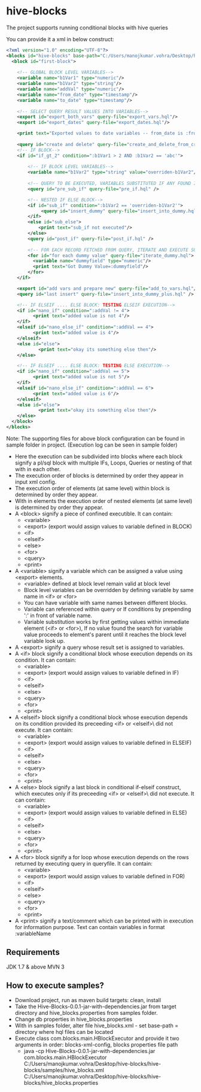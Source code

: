 # hive-blocks
The project supports running conditional blocks with hive queries

You can provide it a xml in below construct:

```xml
<?xml version="1.0" encoding="UTF-8"?>
<blocks id="hive-blocks" base-path="C:/Users/manojkumar.vohra/Desktop/hive-blocks-latest/hive-blocks/samples/">
  <block id="first-block">
    
    <!-- GLOBAL BLOCK LEVEL VARIABLES-->
    <variable name="b1Var1" type="numeric"/>
    <variable name="b1Var2" type="string"/>
    <variable name="addVal" type="numeric"/>
    <variable name="from_date" type="timestamp"/>
    <variable name="to_date" type="timestamp"/>
    
    <!-- SELECT QUERY RESULT VALUES INTO VARIABLES-->
    <export id="export_both_vars" query-file="export_vars.hql"/>
    <export id="export_dates" query-file="export_dates.hql"/>

    <print text="Exported values to date variables -- from_date is :from_date | to_date is :to_date"/>
    
    <query id="create and delete" query-file="create_and_delete_from_created.hql" />
    <!-- IF BLOCK-->
    <if id="if_gt_2" condition=":b1Var1 > 2 AND :b1Var2 == 'abc'">
    
        <!-- IF BLOCK LEVEL VARIABLES-->
        <variable name="b1Var2" type="string" value="overriden-b1Var2"/>
    
        <!-- QUERY TO BE EXECUTED, VARIABLES SUBSTITUTED IF ANY FOUND IN QUERY-->
        <query id="pre_sub_if" query-file="pre_if.hql" />

        <!-- NESTED IF ELSE BLOCK-->
        <if id="sub_if" condition=":b1Var2 == 'overriden-b1Var2'">
             <query id="insert_dummy" query-file="insert_into_dummy.hql" />
        </if>
        <else id="sub_else">
            <print text="sub_if not executed"/>
        </else>
        <query id="post_if" query-file="post_if.hql" />
        
        <!-- FOR EACH RECORD FETCHED FROM QUERY, ITERATE AND EXECUTE SUB ELEMENTS-->
        <for id="for each dummy value" query-file="iterate_dummy.hql">
          <variable name="dummyfield" type="numeric"/>
          <print text="Got Dummy Value=:dummyfield"/>
        </for> 
    </if>

    <export id="add vars and prepare new" query-file="add_to_vars.hql"/>
    <query id="last insert" query-file="insert_into_dummy_plus.hql" />

    <!-- IF ELSEIF .... ELSE BLOCK: TESTING ELSEIF EXECUTION-->
    <if id="nano_if" condition=":addVal != 4">
          <print text="added value is not 4"/>
    </if>
    <elseif id="nano_else_if" condition=":addVal == 4">
          <print text="added value is 4"/>
    </elseif>
    <else id="else">
            <print text="okay its something else then"/>
    </else>

    <!-- IF ELSEIF .... ELSE BLOCK: TESTING ELSE EXECUTION-->
    <if id="nano_if" condition=":addVal == 5">
          <print text="added value is not 5"/>
    </if>
    <elseif id="nano_else_if" condition=":addVal == 6">
          <print text="added value is 6"/>
    </elseif>
    <else id="else">
            <print text="okay its something else then"/>
    </else>
  </block>
</blocks>
```

Note: The supporting files for above block configuration can be found in sample folder in project.
(Execution log can be seen in sample folder)

- Here the execution can be subdivided into blocks where each block signify a pl/sql block with multiple IFs, Loops, Queries or nesting of that with in each other.
- The execution order of blocks is determined by order they appear in input xml config.
- The execution order of elements (at same level) within block is determined by order they appear.
- With in elements the execution order of nested elements (at same level) is determined by order they appear.
- A \<block\> signify a piece of confined executible. It can contain:
  -  \<variable\>
  -  \<export\> (export would assign values to variable defined in BLOCK)
  -  \<if\>
  -  \<elseif\>
  -  \<else\>
  -  \<for\>
  -  \<query\>
  -  \<print\>
- A \<variable\> signify a variable which can be assigned a value using \<export\> elements.
  -   \<variable\> defined at block level remain valid at block level
  -   Block level variables can be overridden by defining variable by same name in \<if\> or \<for\>
  -   You can have variable with same names between different blocks.
  -   Variable can referenced within query or If conditions by prepending ':' in front of variable name.
  -   Variable substitution works by first getting values within immediate element (\<if\> or \<for\>), If no value found the search for variable value proceeds to element's parent until it reaches the block level variable look up.
- A \<export\> signify a query whose result set is assigned to variables.
- A \<if\> block signify a conditional block whose execution depends on its condition. It can contain:
  -   \<variable\>
  -   \<export\> (export would assign values to variable defined in IF)
  -   \<if\>
  -   \<elseif\>
  -   \<else\>
  -   \<query\>
  -   \<for\>
  -   \<print\>
- A \<elseif\> block signify a conditional block whose execution depends on its condition provided its preceeding \<if\> or \<elseif>\ did not execute. It can contain: 
  -   \<variable\>
  -   \<export\> (export would assign values to variable defined in ELSEIF)
  -   \<if\>
  -   \<elseif\>
  -   \<else\>
  -   \<query\>
  -   \<for\>
  -   \<print\>
- A \<else\> block signify a last block in conditional if-elseif construct, which executes only if its preceeding \<if\> or \<elseif>\ did not execute. It can contain: 
  -   \<variable\>
  -   \<export\> (export would assign values to variable defined in ELSE)
  -   \<if\>
  -   \<elseif\>
  -   \<else\>
  -   \<query\>
  -   \<for\>
  -   \<print\>
- A \<for\> block signify a for loop whose execution depends on the rows returned by executing query in queryfile. It can contain:
  -   \<variable\>
  -   \<export\> (export would assign values to variable defined in FOR)
  -   \<if\>
  -   \<elseif\>
  -   \<else\>
  -   \<query\>
  -   \<for\>
  -   \<print\>
- A \<print\> signify a text/comment which can be printed with in execution for information purpose. Text can contain variables in format :variableName

Requirements 
------------
JDK 1.7 & above
MVN 3

How to execute samples?
-----------------------
- Download project, run as maven build targets: clean, install
- Take the Hive-Blocks-0.0.1-jar-with-dependencies.jar from target directory and hive_blocks.properties from samples folder.
- Change db properties in hive_blocks.properties
- With in samples folder, alter file hive_blocks.xml - set base-path = directory where hql files can be located
- Execute class com.blocks.main.HBlockExecutor and provide it two arguments in order: blocks-xml-config, blocks properties file path
  - java -cp Hive-Blocks-0.0.1-jar-with-dependencies.jar com.blocks.main.HBlockExecutor C:/Users/manojkumar.vohra/Desktop/hive-blocks/hive-blocks/samples/hive_blocks.xml C:/Users/manojkumar.vohra/Desktop/hive-blocks/hive-blocks/hive_blocks.properties
